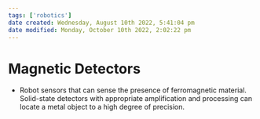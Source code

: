 ```yaml
---
tags: ['robotics']
date created: Wednesday, August 10th 2022, 5:41:04 pm
date modified: Monday, October 10th 2022, 2:02:22 pm
---
```


# Magnetic Detectors
- Robot sensors that can sense the presence of ferromagnetic material. Solid-state detectors with appropriate amplification and processing can locate a metal object to a high degree of precision.



